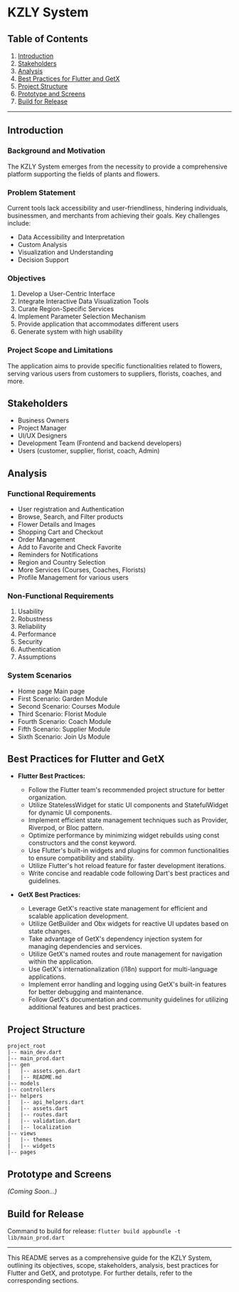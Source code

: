 # KZLY System

## Table of Contents
1. [Introduction](#introduction)
2. [Stakeholders](#stakeholders)
3. [Analysis](#analysis)
4. [Best Practices for Flutter and GetX](#best-practices)
5. [Project Structure](#project-structure)
6. [Prototype and Screens](#prototype-and-screens)
6. [Build for Release](#build-for-release)

---

## Introduction <a name="introduction"></a>

### Background and Motivation
The KZLY System emerges from the necessity to provide a comprehensive platform supporting the fields of plants and flowers.

### Problem Statement
Current tools lack accessibility and user-friendliness, hindering individuals, businessmen, and merchants from achieving their goals. Key challenges include:
- Data Accessibility and Interpretation
- Custom Analysis
- Visualization and Understanding
- Decision Support

### Objectives
1. Develop a User-Centric Interface
2. Integrate Interactive Data Visualization Tools
3. Curate Region-Specific Services
4. Implement Parameter Selection Mechanism
5. Provide application that accommodates different users
6. Generate system with high usability

### Project Scope and Limitations
The application aims to provide specific functionalities related to flowers, serving various users from customers to suppliers, florists, coaches, and more.

## Stakeholders

- Business Owners
- Project Manager
- UI/UX Designers
- Development Team (Frontend and backend developers)
- Users (customer, supplier, florist, coach, Admin)

## Analysis <a name="analysis"></a>

### Functional Requirements
- User registration and Authentication
- Browse, Search, and Filter products
- Flower Details and Images
- Shopping Cart and Checkout
- Order Management
- Add to Favorite and Check Favorite
- Reminders for Notifications
- Region and Country Selection
- More Services (Courses, Coaches, Florists)
- Profile Management for various users

### Non-Functional Requirements
1. Usability
2. Robustness
3. Reliability
4. Performance
5. Security
6. Authentication
7. Assumptions

### System Scenarios
- Home page Main page
- First Scenario: Garden Module
- Second Scenario: Courses Module
- Third Scenario: Florist Module
- Fourth Scenario: Coach Module
- Fifth Scenario: Supplier Module
- Sixth Scenario: Join Us Module

## Best Practices for Flutter and GetX <a name="best-practices"></a>

- **Flutter Best Practices:**
  - Follow the Flutter team's recommended project structure for better organization.
  - Utilize StatelessWidget for static UI components and StatefulWidget for dynamic UI components.
  - Implement efficient state management techniques such as Provider, Riverpod, or Bloc pattern.
  - Optimize performance by minimizing widget rebuilds using const constructors and the const keyword.
  - Use Flutter's built-in widgets and plugins for common functionalities to ensure compatibility and stability.
  - Utilize Flutter's hot reload feature for faster development iterations.
  - Write concise and readable code following Dart's best practices and guidelines.

- **GetX Best Practices:**
  - Leverage GetX's reactive state management for efficient and scalable application development.
  - Utilize GetBuilder and Obx widgets for reactive UI updates based on state changes.
  - Take advantage of GetX's dependency injection system for managing dependencies and services.
  - Utilize GetX's named routes and route management for navigation within the application.
  - Use GetX's internationalization (i18n) support for multi-language applications.
  - Implement error handling and logging using GetX's built-in features for better debugging and maintenance.
  - Follow GetX's documentation and community guidelines for utilizing additional features and best practices.

## Project Structure <a name="project-structure"></a>

```plaintext
project_root
|-- main_dev.dart
|-- main_prod.dart
|-- gen
|   |-- assets.gen.dart
|   |-- README.md
|-- models
|-- controllers
|-- helpers
|   |-- api_helpers.dart
|   |-- assets.dart
|   |-- routes.dart
|   |-- validation.dart
|   |-- localization
|-- views
|   |-- themes
|   |-- widgets
|-- pages
```


## Prototype and Screens <a name="prototype-and-screens"></a>
*(Coming Soon...)*

## Build for Release <a name="build-for-release"></a>
Command to build for release:
``` flutter build appbundle -t lib/main_prod.dart ```

---

This README serves as a comprehensive guide for the KZLY System, outlining its objectives, scope, stakeholders, analysis, best practices for Flutter and GetX, and prototype. For further details, refer to the corresponding sections.
